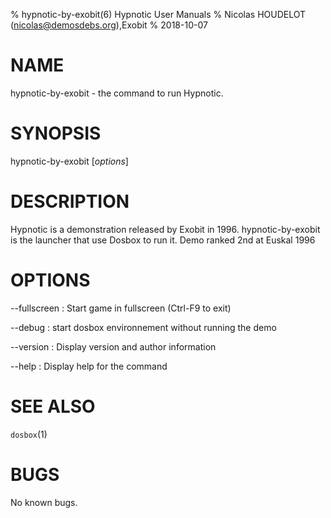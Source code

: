 % hypnotic-by-exobit(6) Hypnotic User Manuals
% Nicolas HOUDELOT (nicolas@demosdebs.org),Exobit
% 2018-10-07

# NAME
hypnotic-by-exobit - the command to run Hypnotic.

# SYNOPSIS
hypnotic-by-exobit [*options*]

# DESCRIPTION
Hypnotic is a demonstration released by Exobit in 1996.
hypnotic-by-exobit is the launcher that use Dosbox to run it.
Demo ranked 2nd at Euskal 1996

# OPTIONS
\--fullscreen
:   Start game in fullscreen (Ctrl-F9 to exit)

\--debug
:   start dosbox environnement without running the demo

\--version
:   Display version and author information

\--help
:   Display help for the command

# SEE ALSO
`dosbox`(1)

# BUGS
No known bugs.
